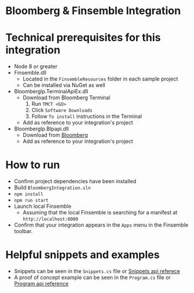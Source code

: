 # Bloomberg & Finsemble Integration

# Technical prerequisites for this integration
* Node 8 or greater
* Finsemble.dll
    * Located in the `FinsembleResources` folder in each sample project
    * Can be installed via NuGet as well
* Bloomberglp.TerminalApiEx.dll
    * Download from Bloomberg Terminal
        1. Run `TMCT <GO>`
        2. Click `Software Downloads`
        3. Follow `To install` instructions in the Terminal
    * Add as reference to your integration's project
* Bloomberglp.Blpapi.dll
    * Download from [Bloomberg](https://www.bloomberg.com/professional/support/api-library/)
    * Add as reference to your integration's project

# How to run
* Confirm project dependencies have been installed
* Build `BloombergIntegration.sln`
* `npm install`
* `npm run start`
* Launch local Finsemble
    * Assuming that the local Finsemble is searching for a manifest at `http://localhost:8000`
* Confirm that your integration appears in the `Apps` menu in the Finsemble toolbar.

# Helpful snippets and examples
* Snippets can be seen in the `Snippets.cs` file or [Snippets api referece](~/api/BloombergBridge.Snippets.html)
* A proof of concept example can be seen in the `Program.cs` file or [Program api reference](~/api/BloombergBridge.Program.html)
